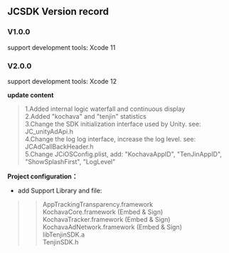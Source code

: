 
## JCSDK Version record

### V1.0.0
 support development tools: Xcode 11

### V2.0.0
 support development tools: Xcode 12

**update content**  
>1.Added internal logic waterfall and continuous display  
>2.Added "kochava" and "tenjin" statistics  
>3.Change the SDK initialization interface used by Unity. see: JC_unityAdApi.h  
>4.Change the log log interface, increase the log level.  see: JCAdCallBackHeader.h  
>5.Change JCiOSConfig.plist, add: "KochavaAppID", "TenJinAppID", "ShowSplashFirst", "LogLevel"  

**Project configuration：**  
* add Support Library and file:  
> > AppTrackingTransparency.framework  
> > KochavaCore.framework               (Embed & Sign)  
> > KochavaTracker.framework            (Embed & Sign)  
> > KochavaAdNetwork.framework          (Embed & Sign)  
> > libTenjinSDK.a  
> > TenjinSDK.h  


